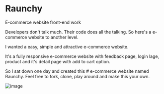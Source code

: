 # Raunchy
E-commerce website front-end work 

Developers don't talk much. Their code does all the talking. So here's a e-commerce website to another level.

I wanted a easy, simple and attractive e-commerce website.

It's a fully responsive e-commerce website with feedback page, login lage, product and it's detail page with add to cart option.

So I sat down one day and created this # e-commerce website named Raunchy. Feel free to fork, clone, play around and make this your own.

![image](https://github.com/dhananjaykhatri/E-commerce-Website-Raunchy-/assets/149976227/391cf397-a37d-4344-b02d-303472d42dee)
